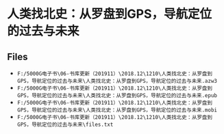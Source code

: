 # 人类找北史：从罗盘到GPS，导航定位的过去与未来

## Files

- `F:/5000G电子书\06-书库更新（201911）\2018.12\1210\人类找北史：从罗盘到GPS，导航定位的过去与未来\人类找北史：从罗盘到GPS，导航定位的过去与未来.azw3`
- `F:/5000G电子书\06-书库更新（201911）\2018.12\1210\人类找北史：从罗盘到GPS，导航定位的过去与未来\人类找北史：从罗盘到GPS，导航定位的过去与未来.epub`
- `F:/5000G电子书\06-书库更新（201911）\2018.12\1210\人类找北史：从罗盘到GPS，导航定位的过去与未来\人类找北史：从罗盘到GPS，导航定位的过去与未来.mobi`
- `F:/5000G电子书\06-书库更新（201911）\2018.12\1210\人类找北史：从罗盘到GPS，导航定位的过去与未来\files.txt`
